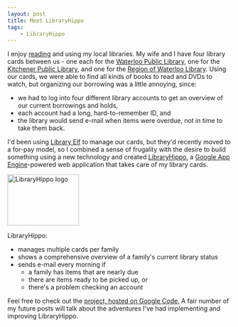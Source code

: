 ```yaml
---
layout: post
title: Meet LibraryHippo
tags:
    - LibraryHippo
---
```

I enjoy <a href="http://www.goodreads.com/user/show/1066544">reading</a> and using my local libraries. My wife and I have four library cards between us - one each for the <a href="http://www.wpl.ca/">Waterloo Public Library</a>, one for the <a href="http://kpl.org/">Kitchener Public Library</a>, and one for the <a href="http://www.regionofwaterloo.canlib.ca/">Region of Waterloo Library</a>. Using our cards, we were able to find all kinds of books to read and DVDs to watch, but organizing our borrowing was a little annoying, since:
<ul>
	<li>we had to log into four different library accounts to get an overview of our current borrowings and holds,</li>
	<li>each  account had a long, hard-to-remember ID, and</li>
	<li>the library would send e-mail when items were overdue, not in time to take them back.</li>
</ul>
I'd been using <a href="http://www.libraryelf.com/">Library Elf</a> to manage our cards, but they'd recently moved to a for-pay model, so I combined a sense of frugality with the desire to build something using a new technology and created <a href="http://libraryhippo.appspot.com/">LibraryHippo</a>, a <a href="http://code.google.com/appengine/">Google App Engine</a>-powered web application that takes care of my library cards.

<a title="Visit LibraryHippo" href="http://libraryhippo.appspot.com/"><img title="LibraryHippo logo" src="{{ site.image_dir }}/libraryhippo-logo.png" alt="LibraryHippo logo" width="161" height="115" /></a>

LibraryHippo:
<ul>
	<li>manages multiple cards per family</li>
	<li>shows a comprehensive overview of a family's current library status</li>
	<li>sends e-mail every morning if
<ul>
	<li>a family has items that are nearly due</li>
	<li>there are items ready to be picked up, or</li>
	<li>there's a problem checking an account</li>
</ul>
</li>
</ul>
Feel free to check out the <a href="http://code.google.com/p/libraryhippo/">project, hosted on Google Code.</a> A fair number of my future posts will talk about the adventures I've had implementing and improving LibraryHippo.
